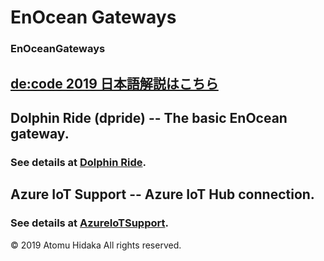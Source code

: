 # EnOcean Gateways
### EnOceanGateways

## [de:code 2019 日本語解説はこちら](README_ja.md)

## Dolphin Ride (dpride) -- The basic EnOcean gateway.

### See details at [Dolphin Ride](/DolphinRide).

## Azure IoT Support -- Azure IoT Hub connection.

### See details at [AzureIoTSupport](/AzureIoTSupport/).



&copy; 2019 Atomu Hidaka  All rights reserved.
